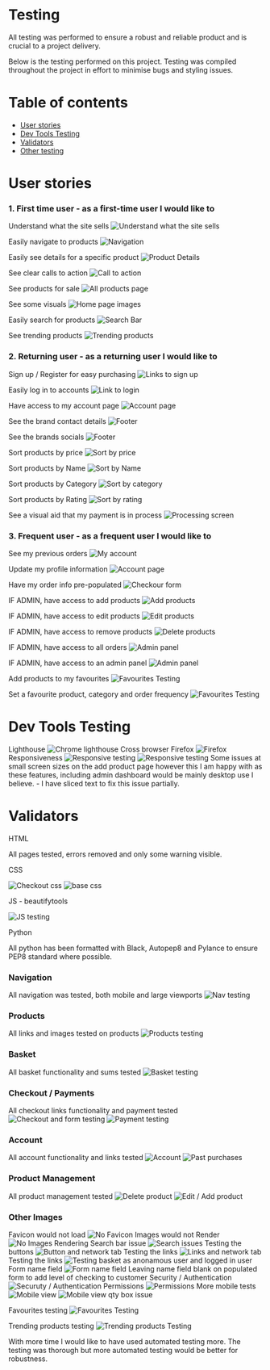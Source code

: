 # Testing

All testing was performed to ensure a robust and reliable product and is crucial to a project delivery.

Below is the testing performed on this project. Testing was compiled throughout the project in effort to minimise bugs and styling issues.

# Table of contents

* [User stories](#User-stories)
* [Dev Tools Testing](#Dev-Tools-Testing)
* [Validators](#Validators)
* [Other testing](#Other)

# User stories

### 1. First time user - as a first-time user I would like to

Understand what the site sells
![Understand what the site sells](./images/test_images/image_1.png)

Easily navigate to products
![Navigation](./images/test_images/image_4.png)

Easily see details for a specific product
![Product Details](./images/test_images/image_3.png)

See clear calls to action
![Call to action](./images/test_images/image_2.png)

See products for sale
![All products page](./images/test_images/image_5.png)

See some visuals
![Home page images](./images/test_images/image_6.png)

Easily search for products
![Search Bar](./images/test_images/image_8.png)

See trending products
![Trending products](./images/test_images/trending.png)

### 2. Returning user - as a returning user I would like to

Sign up / Register for easy purchasing
![Links to sign up](./images/test_images/image_9.png)

Easily log in to accounts
![Link to login](./images/test_images/image_9.png)

Have access to my account page
![Account page](./images/test_images/image_10.png)

See the brand contact details
![Footer](./images/test_images/image_11.png)

See the brands socials
![Footer](./images/test_images/image_11.png)

Sort products by price
![Sort by price](./images/test_images/image_12.png)

Sort products by Name
![Sort by Name](./images/test_images/image_12.png)

Sort products by Category
![Sort by category](./images/test_images/image_12.png)

Sort products by Rating
![Sort by rating](./images/test_images/image_12.png)

See a visual aid that my payment is in process
![Processing screen](./images/test_images/image_13.png)

### 3. Frequent user - as a frequent user I would like to

See my previous orders
![My account](./images/test_images/image_14.png)

Update my profile information
![Account page](./images/test_images/image_14.png)

Have my order info pre-populated
![Checkour form](./images/test_images/image_15.png)

IF ADMIN, have access to add products
![Add products](./images/test_images/image_16.png)

IF ADMIN, have access to edit products
![Edit products](./images/test_images/image_16.png)

IF ADMIN, have access to remove products
![Delete products](./images/test_images/image_16.png)

IF ADMIN, have access to all orders
![Admin panel](./images/test_images/image_17.png)

IF ADMIN, have access to an admin panel
![Admin panel](./images/test_images/image_17.png)

Add products to my favourites
![Favourites Testing](./images/test_images/favourites.png)

Set a favourite product, category and order frequency
![Favourites Testing](./images/test_images/favourites_form.png)

# Dev Tools Testing

Lighthouse
![Chrome lighthouse](./images/test_images/image_21.png)
Cross browser
Firefox
![Firefox](./images/test_images/firefox.png)
Responsiveness
![Responsive testing](./images/test_images/responsive.png)
![Responsive testing](./images/test_images/responsive2.png)
Some issues at small screen sizes on the add product page however this I am happy with as these features, including admin dashboard would be mainly desktop use I believe. - I have sliced text to fix this issue partially.

# Validators

HTML

All pages tested, errors removed and only some warning visible.

CSS

![Checkout css](./images/test_images/checkoutcss.png)
![base css](./images/test_images/basecss.png)

JS - beautifytools

![JS testing](./images/test_images/jstest.png)

Python

All python has been formatted with Black, Autopep8 and Pylance to ensure PEP8 standard where possible.

### Navigation

All navigation was tested, both mobile and large viewports
![Nav testing](./images/test_images/image_22.png)

### Products

All links and images tested on products
![Products testing](./images/test_images/image_23.png)

### Basket

All basket functionality and sums tested
![Basket testing](./images/test_images/image_24.png)

### Checkout / Payments

All checkout links functionality and payment tested
![Checkout and form testing](./images/test_images/image_25.png)
![Payment testing](./images/test_images/image_26.png)

### Account

All account functionality and links tested
![Account](./images/test_images/image_27.png)
![Past purchases](./images/test_images/image_28.png)

### Product Management

All product management tested
![Delete product](./images/test_images/image_29.png)
![Edit / Add product](./images/test_images/image_30.png)

### Other Images

Favicon would not load
![No Favicon](./images/test_images/favicon.png)
Images would not Render
![No Images Rendering](./images/test_images/norender.png)
Search bar issue
![Search issues](./images/test_images/image_7.png)
Testing the buttons
![Button and network tab](./images/test_images/image_18.png)
Testing the links
![Links and network tab](./images/test_images/image_19.png)
Testing the links
![Testing basket as anonamous user and logged in user](./images/test_images/image_20.png)
Form name field
![Form name field](./images/test_images/formname.png)
Leaving name field blank on populated form to add level of checking to customer
Security / Authentication
![Securuty / Authentication](./images/test_images/security.png)
Permissions
![Permissions](./images/test_images/permissions.png)
More mobile tests
![Mobile view](./images/test_images/mobile_test_1.jpeg)
![Mobile view qty box issue](./images/test_images/mobile_test_2.jpeg)

Favourites testing
![Favourites Testing](./images/test_images/favourites.png)

Trending products testing
![Trending products Testing](./images/test_images/trending.png)

With more time I would like to have used automated testing more. The testing was thorough but more automated testing would be better for robustness.
